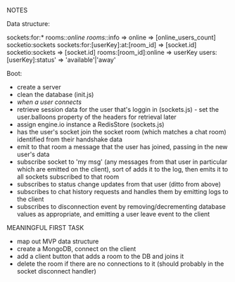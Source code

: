 NOTES

Data structure:

sockets:for:*
rooms:*:online
rooms:*:info => online => [online_users_count]
socketio:sockets
sockets:for:[userKey]:at:[room_id] => [socket.id]
socketio:sockets => [socket.id]
rooms:[room_id]:online => userKey
users:[userKey]:status' => 'available'|'away'


Boot:
- create a server
- clean the database (init.js)
- *when a user connects*
- retrieve session data for the user that's loggin in (sockets.js) - set the user.balloons property of the headers for retrieval later
- assign engine.io instance a RedisStore (sockets.js)
- has the user's socket join the socket room (which matches a chat room) identified from their handshake data
- emit to that room a message that the user has joined, passing in the new user's data
- subscribe socket to 'my msg' (any messages from that user in particular which are emitted on the client), sort of adds it to the log, then emits it to all sockets subscribed to that room
- subscribes to status change updates from that user (ditto from above)
- subscribes to chat history requests and handles them by emitting logs to the client
- subscribes to disconnection event by removing/decrementing database values as appropriate, and emitting a user leave event to the client



MEANINGFUL FIRST TASK

- map out MVP data structure
- create a MongoDB, connect on the client
- add a client button that adds a room to the DB and joins it
- delete the room if there are no connections to it (should probably in the socket disconnect handler)